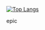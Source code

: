 [![Top Langs](https://github-readme-stats.vercel.app/api/top-langs/?username=Zekiah-A&layout=compact&hide=shaderlab,hlsl)](https://github.com/anuraghazra/github-readme-stats)

epic
<!--
- 🔭 I’m currently working on MHFPS
- 🌱 I’m currently learning C# / C++
- 👯 I’m looking to collaborate on Nukkit-PM1E
- 🤔 I’m looking for help with MHFPS (Big Project)
- 💬 Ask me about Anything!
- 📫 How to reach me: Github
-->
